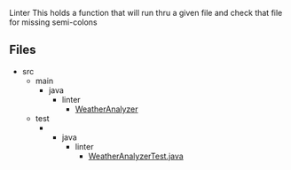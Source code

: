 Linter
This holds a function that will run thru a given file and check that file for missing semi-colons

## Files
* src
  * main
    * java
      * linter
          * [WeatherAnalyzer](./src/main/java/linter/App.java)
  * test
    * * java
        * linter
            * [WeatherAnalyzerTest.java](./src/main/java/linter/AppTest.java)